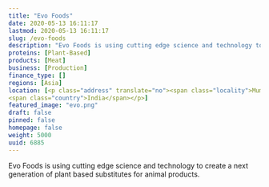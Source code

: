 ```yaml
---
title: "Evo Foods"
date: 2020-05-13 16:11:17
lastmod: 2020-05-13 16:11:17
slug: /evo-foods
description: "Evo Foods is using cutting edge science and technology to create a next generation of plant based substitutes for animal products."
proteins: [Plant-Based]
products: [Meat]
business: [Production]
finance_type: []
regions: [Asia]
location: [<p class="address" translate="no"><span class="locality">Mumbai</span> <span class="postal-code">400070</span><br>
<span class="country">India</span></p>]
featured_image: "evo.png"
draft: false
pinned: false
homepage: false
weight: 5000
uuid: 6885
---
```

<p>Evo Foods is using cutting edge science and technology to create a next generation of plant based substitutes for animal products.</p>
